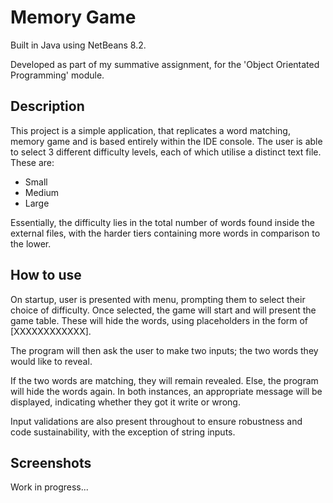 # Memory Game
Built in Java using NetBeans 8.2.

Developed as part of my summative assignment, for the 'Object Orientated Programming' module.
## Description
This project is a simple application, that replicates a word matching, memory game and is based entirely within the IDE console. 
The user is able to select 3 different difficulty levels, each of which utilise a distinct text file. These are:
* Small
* Medium
* Large

Essentially, the difficulty lies in the total number of words found inside the external files, with the harder tiers containing more words in comparison to the lower.
## How to use
On startup, user is presented with menu, prompting them to select their choice of difficulty. Once selected, the game will start and will present the game table. These will hide the words, using placeholders in the form of [XXXXXXXXXXXX].

The program will then ask the user to make two inputs; the two words they would like to reveal.

If the two words are matching, they will remain revealed. Else, the program will hide the words again. In both instances, an appropriate message will be displayed, indicating whether they got it write or wrong. 

Input validations are also present throughout to ensure robustness and code sustainability, with the exception of string inputs.

## Screenshots
Work in progress...
